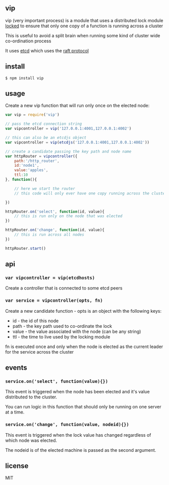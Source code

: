 vip
---

vip (very important process) is a module that uses a distributed lock module [locked](https://github.com/binocarlos/locked) to ensure that only one copy of a function is running across a cluster

This is useful to avoid a split brain when running some kind of cluster wide co-ordination process

It uses [etcd](https://github.com/coreos/etcd) which uses the [raft protocol](http://raftconsensus.github.io/)

## install

```
$ npm install vip
```

## usage

Create a new vip function that will run only once on the elected node:

```js
var vip = require('vip')

// pass the etcd connection string 
var vipcontroller = vip('127.0.0.1:4001,127.0.0.1:4002')

// this can also be an etcdjs object
var vipcontroller = vip(etcdjs('127.0.0.1:4001,127.0.0.1:4002'))

// create a candidate passing the key path and node name
var httpRouter = vipcontroller({
	path:'/http_router',
	id:'node1',
	value:'apples',
	ttl:10
}, function(){

	// here we start the router
	// this code will only ever have one copy running across the cluster

})

httpRouter.on('select', function(id, value){
	// this is run only on the node that was elected
})

httpRouter.on('change', function(id, value){
	// this is run across all nodes
})

httpRouter.start()
```

## api

### `var vipcontroller = vip(etcdhosts)`

Create a controller that is connected to some etcd peers

### `var service = vipcontroller(opts, fn)`

Create a new candidate function - opts is an object with the following keys:

 * id - the id of this node
 * path - the key path used to co-ordinate the lock
 * value - the value associated with the node (can be any string)
 * ttl - the time to live used by the locking module

fn is executed once and only when the node is elected as the current leader for the service across the cluster

## events

### `service.on('select', function(value){})`

This event is triggered when the node has been elected and it's value distributed to the cluster.

You can run logic in this function that should only be running on one server at a time.

### `service.on('change', function(value, nodeid){})`

This event is triggered when the lock value has changed regardless of which node was elected.

The nodeid is of the elected machine is passed as the second argument.

## license

MIT
